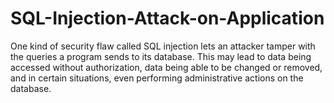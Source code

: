 # SQL-Injection-Attack-on-Application
One kind of security flaw called SQL injection lets an attacker tamper with the queries a program sends to its database. This may lead to data being accessed without authorization, data being able to be changed or removed, and in certain situations, even performing administrative actions on the database.
